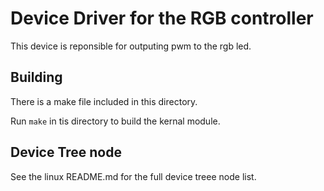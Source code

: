 # Device Driver for the RGB controller 
This device is reponsible for outputing pwm to the rgb led. 

## Building
There is a make file included in this directory. 

Run `make` in tis directory to build the kernal module.

## Device Tree node

See the linux README.md for the full device treee node list. 